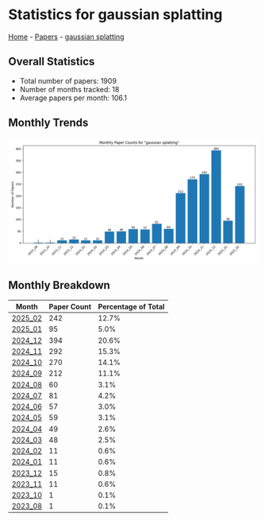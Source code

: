 # Statistics for gaussian splatting

[Home](https://lixin97.github.io/arXivRadar) - [Papers](https://lixin97.github.io/arXivRadar/papers) - [gaussian splatting](https://lixin97.github.io/arXivRadar/papers/gaussian_splatting)

## Overall Statistics

- Total number of papers: 1909
- Number of months tracked: 18
- Average papers per month: 106.1

## Monthly Trends

![Monthly Paper Counts](monthly_stats.png)

## Monthly Breakdown

| Month | Paper Count | Percentage of Total |
| --- | --- | --- |
| [2025_02](./2025_02/papers_1.md) | 242 | 12.7% |
| [2025_01](./2025_01/papers_1.md) | 95 | 5.0% |
| [2024_12](./2024_12/papers_1.md) | 394 | 20.6% |
| [2024_11](./2024_11/papers_1.md) | 292 | 15.3% |
| [2024_10](./2024_10/papers_1.md) | 270 | 14.1% |
| [2024_09](./2024_09/papers_1.md) | 212 | 11.1% |
| [2024_08](./2024_08/papers_1.md) | 60 | 3.1% |
| [2024_07](./2024_07/papers_1.md) | 81 | 4.2% |
| [2024_06](./2024_06/papers_1.md) | 57 | 3.0% |
| [2024_05](./2024_05/papers_1.md) | 59 | 3.1% |
| [2024_04](./2024_04/papers_1.md) | 49 | 2.6% |
| [2024_03](./2024_03/papers_1.md) | 48 | 2.5% |
| [2024_02](./2024_02/papers_1.md) | 11 | 0.6% |
| [2024_01](./2024_01/papers_1.md) | 11 | 0.6% |
| [2023_12](./2023_12/papers_1.md) | 15 | 0.8% |
| [2023_11](./2023_11/papers_1.md) | 11 | 0.6% |
| [2023_10](./2023_10/papers_1.md) | 1 | 0.1% |
| [2023_08](./2023_08/papers_1.md) | 1 | 0.1% |
